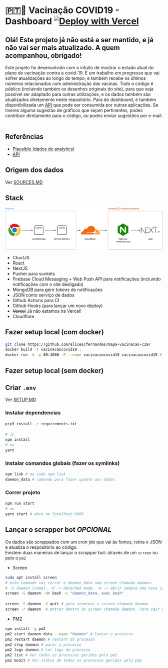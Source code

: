 # 🇵🇹💉 Vacinação COVID19 - Dashboard [![Deploy with Vercel](https://vercel.com/button)](https://vercel.com/new/git/external?repository-url=https%3A%2F%2Fgithub.com%2Falicescfernandes%2Fmapa-vacinacao-c19)

## Olá! Este projeto já não está a ser mantido, e já não vai ser mais atualizado. A quem acompanhou, obrigado! 

Este projeto foi desenvolvido com o intuito de mostrar o estado atual do plano de vacinação contra a covid-19. É um trabalho em progresso que vai sofrer atualizações ao longo do tempo, e também recebe os últimos números relacionados com administração das vacinas. 
Todo o código é público (incluindo também os desenhos originais do site), para que seja possível ser adaptado para outras utilizações, e os dados também são atualizados diretamente neste repositório. Para do _dashboard_, é também disponibilizada um [API](https://vacinacaocovid19.pt/api/vaccines) que pode ser consumida por outras aplicações. Se tiveres alguma sugestão de gráficos que sejam pertinentes, podes contribuir diretamente para o código, ou podes enviar sugestões por e-mail. <img src="https://www.google-analytics.com/collect?v=1&amp;t=event&amp;tid=UA-100869248-2&amp;cid=555&amp;ec=github&amp;ea=pageview&amp;el=plano-vacinacao-c19&amp;ev=1" alt=""> 
## Referências
- [Plausible (dados de analytics)](https://plausible.io/vacinacaocovid19.pt)
- [API](https://vacinacaocovid19.pt/api/vaccines)

## Origem dos dados
Ver [SOURCES.MD](/_readme/SOURCES.md)
## Stack
![infra](./_readme/asset/infra.png)


- ChartJS  
- React  
- NextJS  
- Pusher para sockets
- Firebase Cloud Messaging + Web Push API para notificações (incluindo notificações com o site desligado)
- MongoDB para gerir tokens de notificações
- JSON como serviço de dados  
- Github Actions para CI
- Github Hooks (para lançar um novo deploy)
- ~~Vercel~~ Já não estamos na Vercel!
- Cloudflare



## Fazer setup local (com docker)
```bash 
git clone https://github.com/alicescfernandes/mapa-vacinacao-c19/ 
docker build -t vacinacaocovid19 .
docker run -d -p 80:3000 -P --name vacinacaocovid19 vacinacaocovid19 # site em localhost:80
```
## Fazer setup local (sem docker)
## Criar `.env`
Ver [SETUP.MD](/_readme/SETUP.md)
### Instalar dependencias
```bash
pip3 install -r requirements.txt

# JS
npm install
# ou
yarn
```
### Instalar comandos globais (fazer os symlinks)
```bash
npm link # ou sudo npm link
daemon_data # comando para fazer update aos dados
```
### Correr projeto
```bash
npm run start
# ou
yarn start # abre no localhost:3000
```

## Lançar o scrapper bot _OPCIONAL_
Os dados são scrappados com um cron job que vai às fontes, retira o JSON e atualiza o respositório ao código.  
Existem duas maneiras de lançar o _scrapper_ bot: através de um `screen` ou pelo o `pm2`


- Screen
```bash
sudo apt install screen
# este comando vai correr o daemon_data num screen chamado daemon.
# -S daemon [nome], -d -> detached mode, -m -> abrir sempre uma nova janela; -dm -> abrir uma nova janela em detached mode 
screen -S daemon -dm bash -c "daemon_data; exec bash" 

screen -S daemon -X quit # para terminar o screen chamado daemon
screen -r daemon  # entrar dentro do screen chamado daemon. Para sair é pressionar CTRL+A e depois D
```

- PM2
```bash
npm install -g pm2
pm2 start daemon_data --name "daemon" # lançar o processo
pm2 restart daemon # restart do processo
pm2 stop daemon # parar o processo
pm2 logs daemon # Ler logs do processo
pm2 list # Ver todos os processos geridos pelo pm2
pm2 monit # Ver status de todos os processos geridos pelo pm2
```


